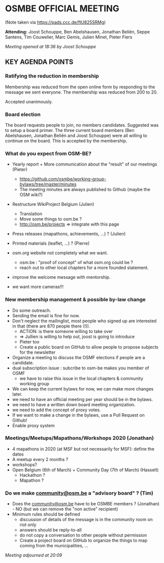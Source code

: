 # OSMBE OFFICIAL MEETING

(Note taken via <https://pads.ccc.de/ftU825SRMg>)

**Attending:** Joost Schouppe, Ben Abelshausen, Jonathan Beliën, Seppe Santens, Tim Couwelier, Marc Gemis, Julien Minet, Pieter Fiers 

*Meeting opened at 18:36 by Joost Schouppe*

## KEY AGENDA POINTS

### Ratifying the reduction in membership

Membership was reduced from the open online form by responding to the message we sent everyone. The membership was reduced from 200 to 20.

Accepted unanimously.

### Board election

The board requests people to join, no members candidates. Suggested was to setup a board primer. The three current board members (Ben Abelshausen, Jonathan Beliën and Joost Schouppe) were all willing to continue on the board. This is accepted by the membership.

### What do you expect from OSM-BE?

- Yearly report + More communication about the "result" of our meetings (Pieter)
    - https://github.com/osmbe/working-group-bylaws/tree/master/minutes
    - The meeting minutes are always published to Github (maybe the OSM wiki?)

- Restructure WikiProject Belgium (Julien)
    - Translation
    - Move some things to osm.be ?
    - http://osm.be/projects => integrate with this page

- Press releases (mapathons, achievements, ...) ? (Julien)

- Printed materials (leaflet, ...) ? (Pierre)

- osm.org website not completely what we want.
    - osm.be : "proof of concept" of what osm.org could be ?
    - reach out to other local chapters for a more founded statement.

- improve the welcome message with mentorship.

- we want more cameras!!!

### New membership management & possible by-law change

- Do some outreach.
- Sending the email is fine for now.
- Don't neglect the mailinglist, most people who signed up are interested in that (there are 870 people there (!)).
    - ACTION: is there someone willing to take over
    - => Jullien is willing to help out, joost is going to introduce
    - Pieter too
    - Create a public board on GitHub to allow people to propose subjects for the newsletter
- Organize a meeting to discuss the OSMF elections if people are a candidate.
- dual subscription issue : subcribe to osm-be makes you member of OSMF
    - we have to raise this issue in the local chapters & community working group
- We can keep the current bylaws for now, we can make more changes later.
- we need to have an official meeting per year should be in the bylaws.
- we need to have a written down board meeting organization.
- we need to add the concept of proxy votes.
- If we want to make a change in the bylaws, use a Pull Request on Github!
- Enable proxy system

### Meetings/Meetups/Mapathons/Workshops 2020 (Jonathan)

- 4 mapathons in 2020 (at MSF but not necessarily for MSF): define the dates
- A meetup every 2 months ?
- workshops?
- Open Belgium (6th of March) + Community Day (7th of March) (Hasselt)
    - Hackathon ?
    - Mapathon ?

### Do we make community@osm.be a "advisory board" ? (Tim)

- Does the community@osm.be have to be OSMBE members ? (Jonathan) - NO (but we can remove the "non active" recipient)
- Minimum rules should be defined
    - discussion of details of the message is in the community room on riot only
    - answers should be reply-to-all
    - do not copy a conversation to other people without permission
    - Create a project board on GitHub to organize the things to map coming from the municipalities, ...

*Meeting adjourned at 20:09*
